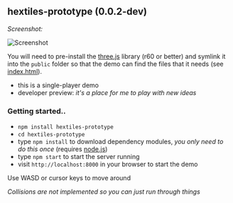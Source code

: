 ## hextiles-prototype (0.0.2-dev)

*Screenshot:*

![Screenshot](https://github.com/joates/hextiles-prototype/blob/master/img/screenshot.png)

You will need to pre-install the [three.js](http://threejs.org) library (r60 or better) and symlink it into the ```public``` folder so that the demo can find the files that it needs (see [index.html](public/index.html)).

* this is a single-player demo
* developer preview: _it's a place for me to play with new ideas_

### Getting started..

* ```npm install hextiles-prototype```
* ```cd hextiles-prototype```
* type ```npm install``` to download dependency modules, _you only need to do this once_ (requires [node.js](http://nodejs.org))
* type ```npm start``` to start the server running
* visit ```http://localhost:8000``` in your browser to start the demo

Use WASD or cursor keys to move around

_Collisions are not implemented so you can just run through things_
